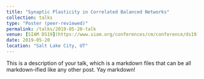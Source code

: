 ```yaml
---
title: "Synaptic Plasticity in Correlated Balanced Networks"
collection: talks
type: "Poster (peer-reviewed)"
permalink: /talks/2019-05-20-talk
venue: [SIAM DS19](https://www.siam.org/conferences/cm/conference/ds19)
date: 2019-05-20
location: "Salt Lake City, UT"
---
```


This is a description of your talk, which is a markdown files that can be all markdown-ified like any other post. Yay markdown!
